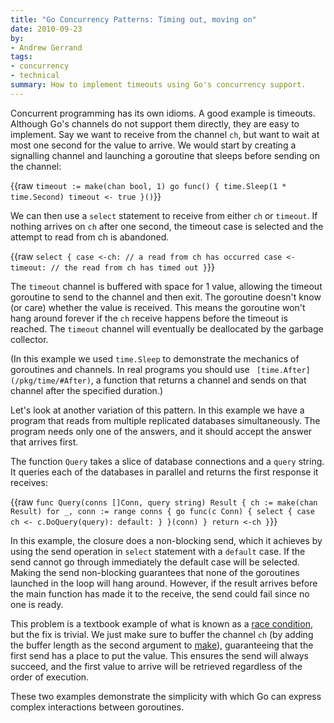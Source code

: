 ```yaml
---
title: "Go Concurrency Patterns: Timing out, moving on"
date: 2010-09-23
by:
- Andrew Gerrand
tags:
- concurrency
- technical
summary: How to implement timeouts using Go's concurrency support.
---
```



Concurrent programming has its own idioms.
A good example is timeouts. Although Go's channels do not support them directly,
they are easy to implement.
Say we want to receive from the channel `ch`,
but want to wait at most one second for the value to arrive.
We would start by creating a signalling channel and launching a goroutine
that sleeps before sending on the channel:

{{raw `
	timeout := make(chan bool, 1)
	go func() {
	    time.Sleep(1 * time.Second)
	    timeout <- true
	}()
`}}

We can then use a `select` statement to receive from either `ch` or `timeout`.
If nothing arrives on `ch` after one second,
the timeout case is selected and the attempt to read from ch is abandoned.

{{raw `
	select {
	case <-ch:
	    // a read from ch has occurred
	case <-timeout:
	    // the read from ch has timed out
	}
`}}

The `timeout` channel is buffered with space for 1 value,
allowing the timeout goroutine to send to the channel and then exit.
The goroutine doesn't know (or care) whether the value is received.
This means the goroutine won't hang around forever if the `ch` receive happens
before the timeout is reached.
The `timeout` channel will eventually be deallocated by the garbage collector.

(In this example we used `time.Sleep` to demonstrate the mechanics of goroutines and channels.
In real programs you should use ` [time.After](/pkg/time/#After)`,
a function that returns a channel and sends on that channel after the specified duration.)

Let's look at another variation of this pattern.
In this example we have a program that reads from multiple replicated databases simultaneously.
The program needs only one of the answers,
and it should accept the answer that arrives first.

The function `Query` takes a slice of database connections and a `query` string.
It queries each of the databases in parallel and returns the first response it receives:

{{raw `
	func Query(conns []Conn, query string) Result {
	    ch := make(chan Result)
	    for _, conn := range conns {
	        go func(c Conn) {
	            select {
	            case ch <- c.DoQuery(query):
	            default:
	            }
	        }(conn)
	    }
	    return <-ch
	}
`}}

In this example, the closure does a non-blocking send,
which it achieves by using the send operation in `select` statement with a `default` case.
If the send cannot go through immediately the default case will be selected.
Making the send non-blocking guarantees that none of the goroutines launched
in the loop will hang around.
However, if the result arrives before the main function has made it to the receive,
the send could fail since no one is ready.

This problem is a textbook example of what is known as a [race condition](https://en.wikipedia.org/wiki/Race_condition),
but the fix is trivial.
We just make sure to buffer the channel `ch` (by adding the buffer length
as the second argument to [make](/pkg/builtin/#make)),
guaranteeing that the first send has a place to put the value.
This ensures the send will always succeed,
and the first value to arrive will be retrieved regardless of the order of execution.

These two examples demonstrate the simplicity with which Go can express complex interactions between goroutines.

